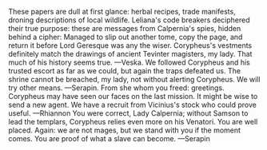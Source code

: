 These papers are dull at first glance: herbal recipes, trade manifests, droning descriptions of local wildlife. Leliana's code breakers deciphered their true purpose: these are messages from Calpernia's spies, hidden behind a cipher:
Managed to slip out another tome, copy the page, and return it before Lord Geresque was any the wiser. Corypheus's vestments definitely match the drawings of ancient Tevinter magisters, my lady. That much of his history seems true. —Veska.
We followed Corypheus and his trusted escort as far as we could, but again the traps defeated us. The shrine cannot be breached, my lady, not without alerting Corypheus. We will try other means. —Serapin.
From she whom you freed: greetings. Corypheus may have seen our faces on the last mission. It might be wise to send a new agent. We have a recruit from Vicinius's stock who could prove useful. —Rhiannon
You were correct, Lady Calpernia; without Samson to lead the templars, Corypheus relies even more on his Venatori. You are well placed. Again: we are not mages, but we stand with you if the moment comes. You are proof of what a slave can become. —Serapin